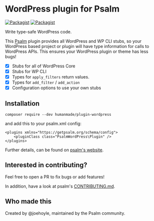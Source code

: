 <h1>WordPress plugin for Psalm</h1>

[![Packagist](https://img.shields.io/packagist/v/humanmade/psalm-plugin-wordpress.svg)](https://packagist.org/packages/humanmade/psalm-plugin-wordpress)
[![Packagist](https://img.shields.io/packagist/dt/humanmade/psalm-plugin-wordpress.svg)](https://packagist.org/packages/humanmade/psalm-plugin-wordpress)

Write type-safe WordPress code.

This [Psalm](https://psalm.dev/) plugin provides all WordPress and WP CLI stubs, so your WordPress based project or plugin will have type information for calls to WordPress APIs. This ensures your WordPress plugin or theme has less bugs!

- [x] Stubs for all of WordPress Core
- [x] Stubs for WP CLI
- [x] Types for `apply_filters` return values.
- [x] Types for `add_filter` / `add_action`
- [x] Configuration options to use your own stubs

## Installation

`composer require --dev humanmade/plugin-wordpress`

and add this to your psalm.xml config:

```
<plugins xmlns="https://getpsalm.org/schema/config">	
    <pluginClass class="PsalmWordPress\Plugin" />
</plugins>
```

Further details, can be found on [psalm's website](https://psalm.dev/docs/running_psalm/plugins/using_plugins/).

## Interested in contributing?

Feel free to open a PR to fix bugs or add features!

In addition, have a look at psalm's [CONTRIBUTING.md](https://github.com/vimeo/psalm/blob/master/CONTRIBUTING.md).

## Who made this

Created by @joehoyle, maintained by the Psalm community.




